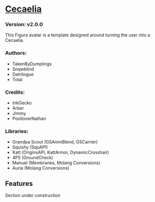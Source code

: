 # [Cecaelia](https://github.com/TotalTakeover/FiguraCecaeliaAvatar)
### Version: v2.0.0
This Figura avatar is a template designed around turning the user into a Cecaelia.

### Authors:
- TakenByDumplings
- Snqwblind
- Detrilogue
- Total

### Credits:
- InkGecko
- Arber
- Jimmy
- PoolloverNathan

### Libraries:
- Grandpa Scout (GSAnimBlend, GSCarrier)
- Squishy (SquAPI)
- Katt (OriginsAPI, KattArmor, DynamicCrosshair)
- 4P5 (GroundCheck)
- Manuel (Membranes, Molang Conversions)
- Auria (Molang Conversions)

## Features
Section under construction